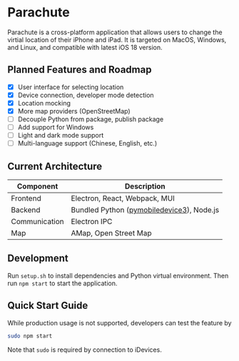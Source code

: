 # Parachute

Parachute is a cross-platform application that allows users to change the virtial location of their iPhone and iPad. It is targeted on MacOS, Windows, and Linux, and compatible with latest iOS 18 version.

## Planned Features and Roadmap

-   [x] User interface for selecting location
-   [x] Device connection, developer mode detection
-   [x] Location mocking
-   [x] More map providers (OpenStreetMap)
-   [ ] Decouple Python from package, publish package
-   [ ] Add support for Windows
-   [ ] Light and dark mode support
-   [ ] Multi-language support (Chinese, English, etc.)

## Current Architecture

| Component     | Description                                                                              |
| ------------- | ---------------------------------------------------------------------------------------- |
| Frontend      | Electron, React, Webpack, MUI                                                            |
| Backend       | Bundled Python ([pymobiledevice3](https://github.com/doronz88/pymobiledevice3)), Node.js |
| Communication | Electron IPC                                                                             |
| Map           | AMap, Open Street Map                                                                    |

## Development

Run `setup.sh` to install dependencies and Python virtual environment. Then run `npm start` to start the application.

## Quick Start Guide

While production usage is not supported, developers can test the feature by

```bash
sudo npm start
```

Note that `sudo` is required by connection to iDevices.
